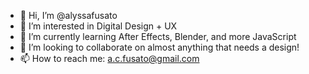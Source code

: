 - 👋 Hi, I’m @alyssafusato
- 👀 I’m interested in Digital Design + UX
- 🌱 I’m currently learning After Effects, Blender, and more JavaScript
- 💞️ I’m looking to collaborate on almost anything that needs a design!
- 📫 How to reach me: a.c.fusato@gmail.com

<!---
alyssafusato/alyssafusato is a ✨ special ✨ repository because its `README.md` (this file) appears on your GitHub profile.
You can click the Preview link to take a look at your changes.
--->
